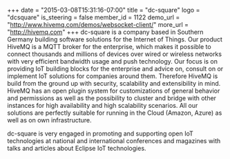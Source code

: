 +++
date = "2015-03-08T15:31:16-07:00"
title = "dc-square"
logo = "dcsquare"
is_steering = false
member_id = 1122
demo_url = "http://www.hivemq.com/demos/websocket-client/"
more_url = "http://hivemq.com"
+++
dc-square is a company based in Southern Germany building software solutions for the Internet of Things. Our product HiveMQ is a MQTT broker for the enterprise, which makes it possible to connect thousands and millions of devices over wired or wireless networks with very efficient bandwidth usage and push technology. Our focus is on providing IoT building blocks for the enterprise and advice on, consult on or implement IoT solutions for companies around them. Therefore HiveMQ is build from the ground up with security, scalability and extensibility in mind. HiveMQ has an open plugin system for customizations of general behavior and permissions as well as the possibility to cluster and bridge with other instances for high availability and high scalability scenarios. All our solutions are perfectly suitable for running in the Cloud (Amazon, Azure) as well as on own infrastructure.

dc-square is very engaged in promoting and supporting open IoT technologies at national and international conferences and magazines with talks and articles about Eclipse IoT technologies.